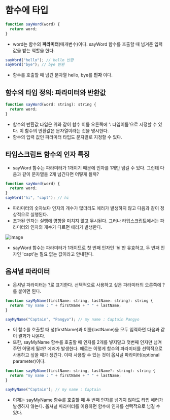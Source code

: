 # 함수에 타입

```jsx
function sayWord(word) {
  return word;
}
```

- word는 함수의 **파라미터**(매개변수)이다. sayWord 함수를 호출할 때 넘겨준 입력 값을 받는 역할을 한다.

```jsx
sayWord("hello"); // hello 반환
sayWord("bye"); // bye 반환
```

- 함수를 호출할 때 넘긴 문자열 hello, bye를 **인자** 이다.

## **함수의 타입 정의: 파라미터와 반환값**

```jsx
function sayWord(word: string): string {
  return word;
}
```

- 함수의 반환값 타입은 위와 같이 함수 이름 오른쪽에 ‘: 타입이름’으로 지정할 수 있다. 이 함수의 반환값은 문자열이라는 것을 명시한다.
- 함수의 입력 값인 파라미터 타입도 문자열로 지정할 수 있다.

## **타입스크립트 함수의 인자 특징**

- sayWord 함수는 파라미터가 1개이기 때문에 인자를 1개만 넘길 수 있다. 그런데 다음과 같이 문자열을 2개 넘긴다면 어떻게 될까?

```jsx
function sayWord(word) {
  return word;
}
sayWord("hi", "capt"); // hi
```

- 파라미터의 숫자보다 인자의 개수가 많더라도 에러가 발생하지 않고 다음과 같이 정상적으로 실행된다.
- 초과된 인자는 실행에 영향을 미치지 않고 무시된다. 그러나 타입스크립트에서는 파라미터와 인자의 개수가 다르면 에러가 발생한다.

![image](https://github.com/YuHyeonWook/TIL/assets/110236953/bd9be161-f754-41fa-886e-20dfe0e86596)

- sayWord 함수는 파라미터가 1개이므로 첫 번째 인자인 'hi'만 유효하고, 두 번째 인자인 'capt'는 필요 없는 값이라고 안내한다.

## 옵셔널 파라미터

- 옵셔널 파라미터는 ?로 표기한다. 선택적으로 사용하고 싶은 파라미터의 오른쪽에 ?를 붙이면 된다.

```jsx
function sayMyName(firstName: string, lastName: string): string {
  return "my name : " + firstName + " " + lastName;
}

sayMyName("Captain", "Pangyo"); // my name : Captain Pangyo
```

- 이 함수를 호출할 때 성(firstName)과 이름(lastName)을 모두 입력하면 다음과 같이 결과가 나온다.
- 또한, sayMyName 함수를 호출할 때 인자를 2개를 넣지말고 첫번째 인자만 넘겨주면 어떻게 될까? 에러가 발생한다. 때로는 이렇게 함수의 파라미터를 선택적으로 사용하고 싶을 때가 생긴다. 이때 사용할 수 있는 것이 옵셔널 파라미터(optional parameter)이다.

```jsx
function sayMyName(firstName: string, lastName?: string): string {
  return "my name : " + firstName + " " + lastName;
}

sayMyName("Captain"); // my name : Captain
```

- 이제는 sayMyName 함수를 호출할 때 두 번째 인자를 넘기지 않아도 타입 에러가 발생하지 않는다. 옵셔널 파라미터를 이용하면 함수에 인자를 선택적으로 넘길 수 있다.
